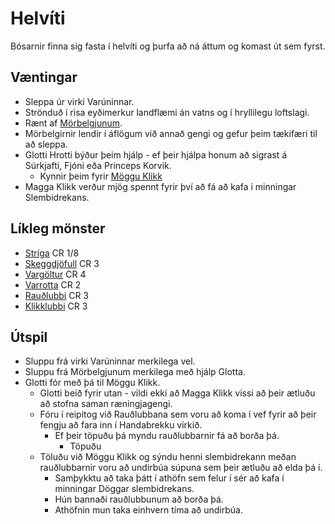 # Helvíti

Bósarnir finna sig fasta í helvíti og þurfa að ná áttum og komast út sem fyrst.

## Væntingar
- Sleppa úr virki Varúninnar.
- Strönduð í risa eyðimerkur landflæmi án vatns og í hryllilegu loftslagi.
- Rænt af [Mörbelgjunum](/factions/morbelgir.md).
- Mörbelgirnir lendir í áflögum við annað gengi og gefur þeim tækifæri til 
  að sleppa.
- Glotti Hrotti býður þeim hjálp - ef þeir hjálpa honum að sigrast á Súrkjafti, 
  Fjóni eða Princeps Korvik.
  - Kynnir þeim fyrir [Möggu Klikk](/factions/magga_klikk.md)
- Magga Klikk verður mjög spennt fyrir því að fá að kafa í minningar 
  Slembidrekans.

## Líkleg mönster
- [Stríga](https://www.dndbeyond.com/monsters/stirge) CR 1/8
- [Skeggdjöfull](https://www.dndbeyond.com/monsters/bearded-devil) CR 3
- [Vargöltur](https://www.dndbeyond.com/monsters/wereboar) CR 4
- [Varrotta](https://www.dndbeyond.com/monsters/wererat) CR 2
- [Rauðlubbi](https://www.dndbeyond.com/monsters/redcap) CR 3
- [Klikklubbi](https://www.dndbeyond.com/monsters/madcap) CR 3

## Útspil
- Sluppu frá virki Varúninnar merkilega vel.
- Sluppu frá Mörbelgjunum merkilega með hjálp Glotta.
- Glotti fór með þá til Möggu Klikk.
  - Glotti beið fyrir utan - vildi ekki að Magga Klikk vissi að þeir ætluðu að 
    stofna saman ræningjagengi.
  - Fóru í reipitog við Rauðlubbana sem voru að koma í vef fyrir að þeir fengju
    að fara inn í Handabrekku virkið.
    - Ef þeir töpuðu þá myndu rauðlubbarnir fá að borða þá.
      - Töpuðu
  - Töluðu við Möggu Klikk og sýndu henni slembidrekann meðan rauðlubbarnir 
    voru að undirbúa súpuna sem þeir ætluðu að elda þá í.
    - Samþykktu að taka þátt í athöfn sem felur í sér að kafa í minningar 
      Döggar slembidrekans.
    - Hún bannaði rauðlubbunum að borða þá.
    - Athöfnin mun taka einhvern tíma að undirbúa.